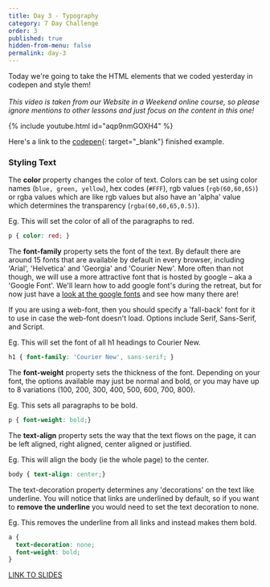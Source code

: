 ```yaml
---
title: Day 3 - Typography
category: 7 Day Challenge
order: 3
published: true
hidden-from-menu: false
permalink: day-3
---
```


Today we're going to take the HTML elements that we coded yesterday in codepen and style them\!&nbsp;<br><br>*This video is taken from our Website in a Weekend online course, so please ignore mentions to other lessons and just focus on the content in this one\!&nbsp;*

{% include youtube.html id="aqp9nmGOXH4" %}

Here's a link to the [codepen](https://codepen.io/instituteofcode/pen/dEooWO){: target="_blank"} finished example.

### Styling Text

The **color** property changes the color of text. Colors can be set using color names (`blue, green, yellow`), hex codes (`#FFF`), rgb values (`rgb(60,60,65)`) or rgba values which are like rgb values but also have an 'alpha' value which determines the transparency (`rgba(60,60,65,0.5)`).

Eg. This will set the color of all of the paragraphs to red.

~~~css
p { color: red; }
~~~

The **font-family** property sets the font of the text. By default there are around 15 fonts that are available by default in every browser, including 'Arial', 'Helvetica' and 'Georgia' and 'Courier New'. More often than not though, we will use a more attractive font that is hosted by google – aka a 'Google Font'. We'll learn how to add google font's during the retreat, but for now just have a [look at the google fonts](https://www.google.com/fonts) and see how many there are\!

If you are using a web-font, then you should specify a 'fall-back' font for it to use in case the web-font doesn't load. Options include Serif, Sans-Serif, and Script.

Eg. This will set the font of all h1 headings to Courier New.

~~~css
h1 { font-family: 'Courier New', sans-serif; }
~~~

The **font-weight** property sets the thickness of the font. Depending on your font, the options available may just be normal and bold, or you may have up to 8 variations (100, 200, 300, 400, 500, 600, 700, 800).

Eg. This sets all paragraphs to be bold.

~~~css
p { font-weight: bold;}
~~~

The **text-align** property sets the way that the text flows on the page, it can be left aligned, right aligned, center aligned or justified.

Eg. This will align the body (ie the whole page) to the center.

~~~css
body { text-align: center;}
~~~

The text-decoration property determines any 'decorations' on the text like underline. You will notice that links are underlined by default, so if you want to **remove the underline** you would need to set the text decoration to none.

Eg. This removes the underline from all links and instead makes them bold.

~~~css
a {
  text-decoration: none;
  font-weight: bold;
}
~~~

[LINK TO SLIDES](/Typography.pdf)